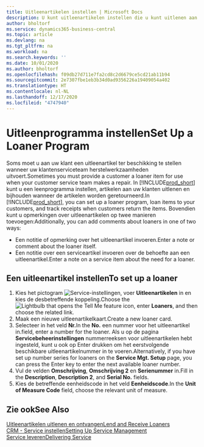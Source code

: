 ```yaml
---
title: Uitleenartikelen instellen | Microsoft Docs
description: U kunt uitleenartikelen instellen die u kunt uitlenen aan klanten ter vervanging van serviceartikelen waarvoor service wordt uitgevoerd.
author: bholtorf
ms.service: dynamics365-business-central
ms.topic: article
ms.devlang: na
ms.tgt_pltfrm: na
ms.workload: na
ms.search.keywords: ''
ms.date: 10/01/2020
ms.author: bholtorf
ms.openlocfilehash: f09db27d711e7fa2cd8c2d6679ce5cd21ab11b94
ms.sourcegitcommit: 2e7307fbe1eb3b34d0ad9356226a19409054a402
ms.translationtype: HT
ms.contentlocale: nl-NL
ms.lasthandoff: 12/17/2020
ms.locfileid: "4747940"
---
```

# <a name="set-up-a-loaner-program"></a><span data-ttu-id="a4746-103">Uitleenprogramma instellen</span><span class="sxs-lookup"><span data-stu-id="a4746-103">Set Up a Loaner Program</span></span>
<span data-ttu-id="a4746-104">Soms moet u aan uw klant een uitleenartikel ter beschikking te stellen wanneer uw klantenserviceteam herstelwerkzaamheden uitvoert.</span><span class="sxs-lookup"><span data-stu-id="a4746-104">Sometimes you must provide a customer a loaner item for use when your customer service team makes a repair.</span></span> <span data-ttu-id="a4746-105">In [!INCLUDE[prod_short](includes/prod_short.md)] kunt u een leenprogramma instellen, artikelen aan uw klanten uitlenen en bijhouden wanneer de artikelen worden geretourneerd.</span><span class="sxs-lookup"><span data-stu-id="a4746-105">In [!INCLUDE[prod_short](includes/prod_short.md)], you can set up a loaner program, loan items to your customers, and track receipts when customers return the items.</span></span> <span data-ttu-id="a4746-106">Bovendien kunt u opmerkingen over uitleenartikelen op twee manieren toevoegen:</span><span class="sxs-lookup"><span data-stu-id="a4746-106">Additionally, you can add comments about loaners in one of two ways:</span></span>  
  
* <span data-ttu-id="a4746-107">Een notitie of opmerking over het uitleenartikel invoeren.</span><span class="sxs-lookup"><span data-stu-id="a4746-107">Enter a note or comment about the loaner itself.</span></span>  
* <span data-ttu-id="a4746-108">Een notitie over een serviceartikel invoeren over de behoefte aan een uitleenartikel.</span><span class="sxs-lookup"><span data-stu-id="a4746-108">Enter a note on a service item about the need for a loaner.</span></span>  

## <a name="to-set-up-a-loaner"></a><span data-ttu-id="a4746-109">Een uitleenartikel instellen</span><span class="sxs-lookup"><span data-stu-id="a4746-109">To set up a loaner</span></span>  
1. <span data-ttu-id="a4746-110">Kies het pictogram ![Service-instellingen](media/ui-search/search_small.png "Vertel me wat u wilt doen"), voer **Uitleenartikelen** in en kies de desbetreffende koppeling.</span><span class="sxs-lookup"><span data-stu-id="a4746-110">Choose the ![Lightbulb that opens the Tell Me feature](media/ui-search/search_small.png "Tell me what you want to do") icon, enter **Loaners**, and then choose the related link.</span></span>  
2. <span data-ttu-id="a4746-111">Maak een nieuwe uitleenartikelkaart.</span><span class="sxs-lookup"><span data-stu-id="a4746-111">Create a new loaner card.</span></span> 
3. <span data-ttu-id="a4746-112">Selecteer in het veld **Nr.**</span><span class="sxs-lookup"><span data-stu-id="a4746-112">In the **No.**</span></span> <span data-ttu-id="a4746-113">een nummer voor het uitleenartikel in.</span><span class="sxs-lookup"><span data-stu-id="a4746-113">field, enter a number for the loaner.</span></span> <span data-ttu-id="a4746-114">Als u op de pagina **Servicebeheerinstellingen** nummerreeksen voor uitleenartikelen hebt ingesteld, kunt u ook op Enter drukken om het eerstvolgende beschikbare uitleenartikelnummer in te voeren.</span><span class="sxs-lookup"><span data-stu-id="a4746-114">Alternatively, if you have set up number series for loaners on the **Service Mgt. Setup** page, you can press the Enter key to enter the next available loaner number.</span></span>  
4. <span data-ttu-id="a4746-115">Vul de velden **Omschrijving**, **Omschrijving 2** en **Serienummer** in.</span><span class="sxs-lookup"><span data-stu-id="a4746-115">Fill in the **Description**, **Description 2**, and **Serial No.** fields.</span></span>  
5. <span data-ttu-id="a4746-116">Kies de betreffende eenheidscode in het veld **Eenheidscode**.</span><span class="sxs-lookup"><span data-stu-id="a4746-116">In the **Unit of Measure Code** field, choose the relevant unit of measure.</span></span>  
  
## <a name="see-also"></a><span data-ttu-id="a4746-117">Zie ook</span><span class="sxs-lookup"><span data-stu-id="a4746-117">See Also</span></span>
[<span data-ttu-id="a4746-118">Uitleenartikelen uitlenen en ontvangen</span><span class="sxs-lookup"><span data-stu-id="a4746-118">Lend and Receive Loaners</span></span>](service-how-to-lend-receive-loaners.md)  
[<span data-ttu-id="a4746-119">CRM - Service instellen</span><span class="sxs-lookup"><span data-stu-id="a4746-119">Setting Up Service Management</span></span>](service-setup-service.md)  
[<span data-ttu-id="a4746-120">Service leveren</span><span class="sxs-lookup"><span data-stu-id="a4746-120">Delivering Service</span></span>](service-deliver-service.md)  

